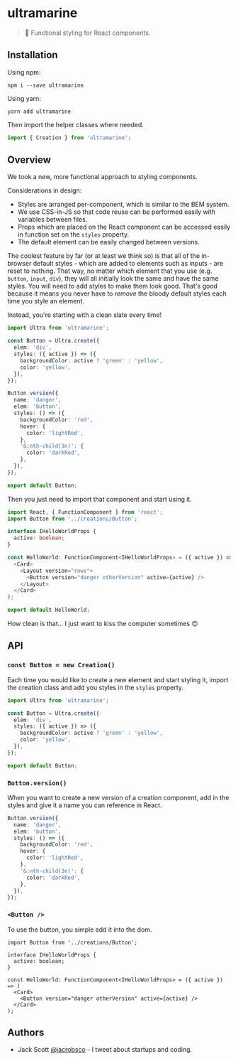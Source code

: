# ultramarine

> 🐳 Functional styling for React components.

## Installation

Using npm:

```shell
npm i --save ultramarine
```

Using yarn:

```shell
yarn add ultramarine
```

Then import the helper classes where needed.

```ts
import { Creation } from 'ultramarine';
```

## Overview

We took a new, more functional approach to styling components.

Considerations in design:

- Styles are arranged per-component, which is similar to the BEM system.
- We use CSS-in-JS so that code reuse can be performed easily with variables between files.
- Props which are placed on the React component can be accessed easily in function set on the `styles` property.
- The default element can be easily changed between versions.

The coolest feature by far (or at least we think so) is that all of the in-browser default styles - which are added to elements such as inputs - are reset to nothing. That way, no matter which element that you use (e.g. `button`, `input`, `div`), they will all initially look the same and have the same styles. You will need to add styles to make them look good. That's good because it means you never have to *remove* the bloody default styles each time you style an element.

Instead, you're starting with a clean slate every time!

```ts
import Ultra from 'ultramarine';

const Button = Ultra.create({
  elem: 'div',
  styles: ({ active }) => ({
    backgroundColor: active ? 'green' : 'yellow',
    color: 'yellow',
  }),
});

Button.version({
  name: 'danger',
  elem: 'button',
  styles: () => ({
    backgroundColor: 'red',
    hover: {
      color: 'lightRed',
    },
    '&:nth-child(3n)': {
      color: 'darkRed',
    },
  }),
});

export default Button;
```

Then you just need to import that component and start using it.

```ts
import React, { FunctionComponent } from 'react';
import Button from '../creations/Button';

interface IHelloWorldProps {
  active: boolean;
}

const HelloWorld: FunctionComponent<IHelloWorldProps> = ({ active }) => (
  <Card>
    <Layout version="rows">
      <Button version="danger otherVersion" active={active} />
    </Layout>
  </Card>
);

export default HelloWorld;
```

How clean is that... I just want to kiss the computer sometimes 😍

## API

### `const Button = new Creation()`

Each time you would like to create a new element and start styling it, import the creation class and add you styles in the `styles` property.

```ts
import Ultra from 'ultramarine';

const Button = Ultra.create({
  elem: 'div',
  styles: ({ active }) => ({
    backgroundColor: active ? 'green' : 'yellow',
    color: 'yellow',
  }),
});

export default Button;
```

### `Button.version()`

When you want to create a new version of a creation component, add in the styles and give it a name you can reference in React.

```ts
Button.version({
  name: 'danger',
  elem: 'button',
  styles: () => ({
    backgroundColor: 'red',
    hover: {
      color: 'lightRed',
    },
    '&:nth-child(3n)': {
      color: 'darkRed',
    },
  }),
});
```

### `<Button />`

To use the button, you simple add it into the dom.

```
import Button from '../creations/Button';

interface IHelloWorldProps {
  active: boolean;
}

const HelloWorld: FunctionComponent<IHelloWorldProps> = ({ active }) => (
  <Card>
    <Button version="danger otherVersion" active={active} />
  </Card>
);
```

## Authors

- Jack Scott [@jacrobsco](https://twitter.com/jacrobsco) - I tweet about startups and coding.
